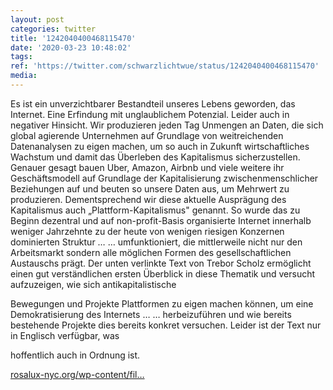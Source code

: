 ```yaml
---
layout: post
categories: twitter
title: '1242040400468115470'
date: '2020-03-23 10:48:02'
tags: 
ref: 'https://twitter.com/schwarzlichtwue/status/1242040400468115470'
media:
---
```

Es ist ein unverzichtbarer Bestandteil unseres Lebens geworden, das Internet. Eine Erfindung mit unglaublichem Potenzial. Leider auch in negativer Hinsicht. 
Wir produzieren jeden Tag Unmengen an Daten, die sich global agierende Unternehmen auf Grundlage von weitreichenden Datenanalysen zu eigen machen, um so auch in Zukunft wirtschaftliches Wachstum und damit das Überleben des Kapitalismus sicherzustellen. 
Genauer gesagt bauen Uber, Amazon, Airbnb und viele weitere ihr Geschäftsmodell auf Grundlage der Kapitalisierung zwischenmenschlicher Beziehungen auf und beuten so unsere Daten aus, um Mehrwert zu produzieren. 
Dementsprechend wir diese aktuelle Ausprägung des Kapitalismus auch „Plattform-Kapitalismus" genannt. So wurde das zu Beginn dezentral und auf non-profit-Basis organisierte Internet innerhalb weniger Jahrzehnte zu der heute von wenigen riesigen Konzernen dominierten Struktur … 
… umfunktioniert, die mittlerweile nicht nur den Arbeitsmarkt sondern alle möglichen Formen des gesellschaftlichen Austauschs prägt. 
Der unten verlinkte Text von Trebor Scholz ermöglicht einen gut verständlichen ersten Überblick in diese Thematik und versucht aufzuzeigen, wie sich antikapitalistische

Bewegungen und Projekte Plattformen zu eigen machen können, um eine Demokratisierung des Internets … 
… herbeizuführen und wie bereits bestehende Projekte dies bereits konkret versuchen. Leider ist der Text nur in Englisch verfügbar, was

hoffentlich auch in Ordnung ist. 



[rosalux-nyc.org/wp-content/fil…](http://www.rosalux-nyc.org/wp-content/files_mf/scholz_platformcoop_5.9.2016.pdf) 